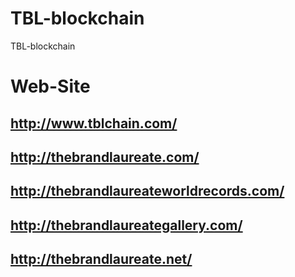 # TBL-blockchain
TBL-blockchain


Web-Site
=============
http://www.tblchain.com/
---------
http://thebrandlaureate.com/
----------
http://thebrandlaureateworldrecords.com/
----------
http://thebrandlaureategallery.com/
----------
http://thebrandlaureate.net/
----------
